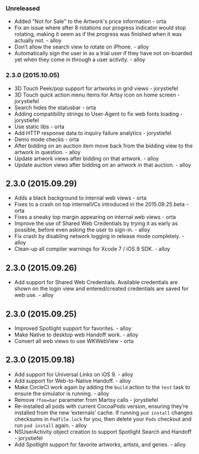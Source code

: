 ### Unreleased

* Added "Not for Sale" to the Artwork's price information - orta
* Fix an issue where after 8 rotations our progress indicator would stop rotating, making it seem as if the progress was finished when it was actually not. - alloy
* Don’t allow the search view to rotate on iPhone. - alloy
* Automatically sign the user in as a trial user if they have not on-boarded yet when they come in through a user activity. - alloy

### 2.3.0 (2015.10.05)

* 3D Touch Peek/pop support for artworks in grid views - jorystiefel
* 3D Touch quick action menu items for Artsy icon on home screen - jorystiefel
* Search hides the statusbar - orta
* Adding compatibility strings to User-Agent to fix web fonts loading - jorystiefel
* Use static libs - orta
* Add HTTP response data to inquiry failure analytics - jorystiefel
* Demo mode checks - orta
* After bidding on an auction item move back from the bidding view to the artwork in question. - alloy
* Update artwork views after bidding on that artwork. - alloy
* Update auction views after bidding on an artwork in that auction. - alloy

## 2.3.0 (2015.09.29)

* Adds a black background to internal web views - orta
* Fixes to a crash on top internalVCs introduced in the 2015.09.25 beta - orta
* Fixes a sneaky top margin appearing on internal web views - orta
* Improve the use of Shared Web Credentials by trying it as early as possible, before even asking the user to sign-in. - alloy
* Fix crash by disabling network logging in release mode completely. - alloy
* Clean-up all compiler warnings for Xcode 7 / iOS 9 SDK. - alloy

## 2.3.0 (2015.09.26)

* Add support for Shared Web Credentials. Available credentials are shown on the login view and entered/created credentials are saved for web use. - alloy

## 2.3.0 (2015.09.25)

* Improved Spotlight support for favorites. - alloy
* Make Native to desktop web Handoff work. - alloy
* Convert all web views to use WKWebView - orta

## 2.3.0 (2015.09.18)

* Add support for Universal Links on iOS 9. - alloy
* Add support for Web-to-Native Handoff. - alloy
* Make CircleCI work again by adding the `build` action to the `test` task to ensure the simulator is running. - alloy
* Remove `?foo=bar` parameter from Martsy calls - jorystiefel
* Re-installed all pods with current CocoaPods version, ensuring they’re installed from the new ‘externals’ cache. If running `pod install` changes checksums in `Podfile.lock` for you, then delete your `Pods` checkout and run `pod install` again. - alloy
* NSUserActivity object creation to support Spotlight Search and Handoff - jorystiefel
* Add Spotlight support for favorite artworks, artists, and genes. - alloy
